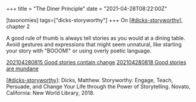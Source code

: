 +++
title = "The Diner Principle"
date = "2021-04-28T08:22:00Z"

[taxonomies]
tags=["dicks-storyworthy"]
+++
On [[#dicks-storyworthy](/tags/dicks-storyworthy)], chapter 2

A good rule of thumb is always tell stories as you would at a dining table. Avoid gestures and expressions that might seem unnatural, like starting your story with "BOOOM!" or using overly poetic language.

[202104280815 Good stories contain change](/blips/202104280815-good-stories-contain-change)
[202104280818 Good stories are mundane](/blips/202104280818-good-stories-are-mundane)

[[#dicks-storyworthy](/tags/dicks-storyworthy)]: Dicks, Matthew. Storyworthy: Engage, Teach, Persuade, and Change Your Life through the Power of Storytelling. Novato, California: New World Library, 2018.
